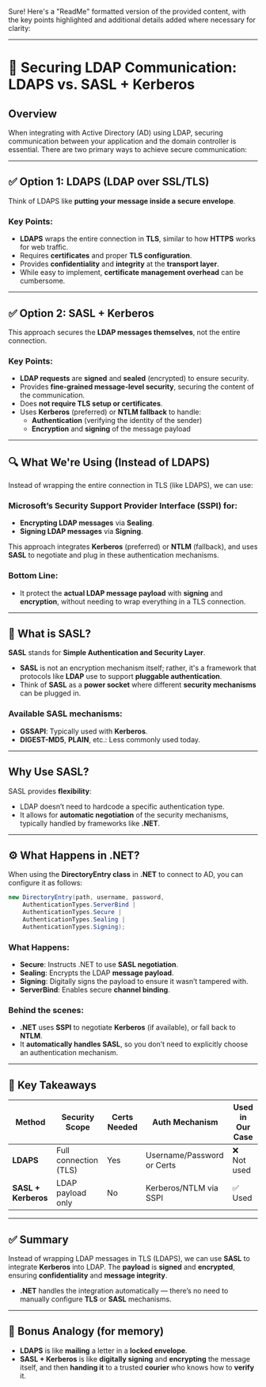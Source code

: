 Sure! Here's a "ReadMe" formatted version of the provided content, with the key points highlighted and additional details added where necessary for clarity:

---

# 🔐 Securing LDAP Communication: LDAPS vs. SASL + Kerberos

## Overview

When integrating with Active Directory (AD) using LDAP, securing communication between your application and the domain controller is essential. There are two primary ways to achieve secure communication:

---

## ✅ Option 1: **LDAPS (LDAP over SSL/TLS)**

Think of LDAPS like **putting your message inside a secure envelope**.

### Key Points:
- **LDAPS** wraps the entire connection in **TLS**, similar to how **HTTPS** works for web traffic.
- Requires **certificates** and proper **TLS configuration**.
- Provides **confidentiality** and **integrity** at the **transport layer**.
- While easy to implement, **certificate management overhead** can be cumbersome.
  
---

## ✅ Option 2: **SASL + Kerberos**

This approach secures the **LDAP messages themselves**, not the entire connection.

### Key Points:
- **LDAP requests** are **signed** and **sealed** (encrypted) to ensure security.
- Provides **fine-grained message-level security**, securing the content of the communication.
- Does **not require TLS setup or certificates**.
- Uses **Kerberos** (preferred) or **NTLM fallback** to handle:
  - **Authentication** (verifying the identity of the sender)
  - **Encryption** and **signing** of the message payload

---

## 🔍 **What We're Using (Instead of LDAPS)**

Instead of wrapping the entire connection in TLS (like LDAPS), we can use:

### **Microsoft’s Security Support Provider Interface (SSPI)** for:
- **Encrypting LDAP messages** via **Sealing**.
- **Signing LDAP messages** via **Signing**.

This approach integrates **Kerberos** (preferred) or **NTLM** (fallback), and uses **SASL** to negotiate and plug in these authentication mechanisms.

### **Bottom Line**:
- It protect the **actual LDAP message payload** with **signing** and **encryption**, without needing to wrap everything in a TLS connection.

---

## 🔌 **What is SASL?**

**SASL** stands for **Simple Authentication and Security Layer**.

- **SASL** is not an encryption mechanism itself; rather, it's a framework that protocols like **LDAP** use to support **pluggable authentication**.
- Think of **SASL** as a **power socket** where different **security mechanisms** can be plugged in.

### Available SASL mechanisms:
- **GSSAPI**: Typically used with **Kerberos**.
- **DIGEST-MD5**, **PLAIN**, etc.: Less commonly used today.

---

## **Why Use SASL?**

SASL provides **flexibility**:
- LDAP doesn’t need to hardcode a specific authentication type.
- It allows for **automatic negotiation** of the security mechanisms, typically handled by frameworks like **.NET**.

---

## ⚙️ **What Happens in .NET?**

When using the **DirectoryEntry class** in **.NET** to connect to AD, you can configure it as follows:

```csharp
new DirectoryEntry(path, username, password,
    AuthenticationTypes.ServerBind |
    AuthenticationTypes.Secure |
    AuthenticationTypes.Sealing |
    AuthenticationTypes.Signing);
```

### What Happens:
- **Secure**: Instructs .NET to use **SASL negotiation**.
- **Sealing**: Encrypts the LDAP **message payload**.
- **Signing**: Digitally signs the payload to ensure it wasn’t tampered with.
- **ServerBind**: Enables secure **channel binding**.

### Behind the scenes:
- **.NET** uses **SSPI** to negotiate **Kerberos** (if available), or fall back to **NTLM**.
- It **automatically handles SASL**, so you don’t need to explicitly choose an authentication mechanism.

---

## 🧠 **Key Takeaways**

| **Method**              | **Security Scope**   | **Certs Needed** | **Auth Mechanism**    | **Used in Our Case** |
|-------------------------|----------------------|------------------|-----------------------|----------------------|
| **LDAPS**               | Full connection (TLS) | Yes              | Username/Password or Certs | ❌ Not used          |
| **SASL + Kerberos**     | LDAP payload only     | No               | Kerberos/NTLM via SSPI | ✅ Used              |

---

## ✅ **Summary**

Instead of wrapping LDAP messages in TLS (LDAPS), we can use **SASL** to integrate **Kerberos** into LDAP. The **payload** is **signed** and **encrypted**, ensuring **confidentiality** and **message integrity**.

- **.NET** handles the integration automatically — there’s no need to manually configure **TLS** or **SASL** mechanisms.

---

## 📌 **Bonus Analogy (for memory)**

- **LDAPS** is like **mailing** a letter in a **locked envelope**.
- **SASL + Kerberos** is like **digitally signing** and **encrypting** the message itself, and then **handing it** to a trusted **courier** who knows how to **verify** it.
